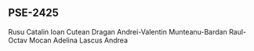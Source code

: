 PSE-2425
-------
Rusu Catalin
Ioan Cutean
Dragan Andrei-Valentin
Munteanu-Bardan Raul-Octav
Mocan Adelina
Lascus Andrea